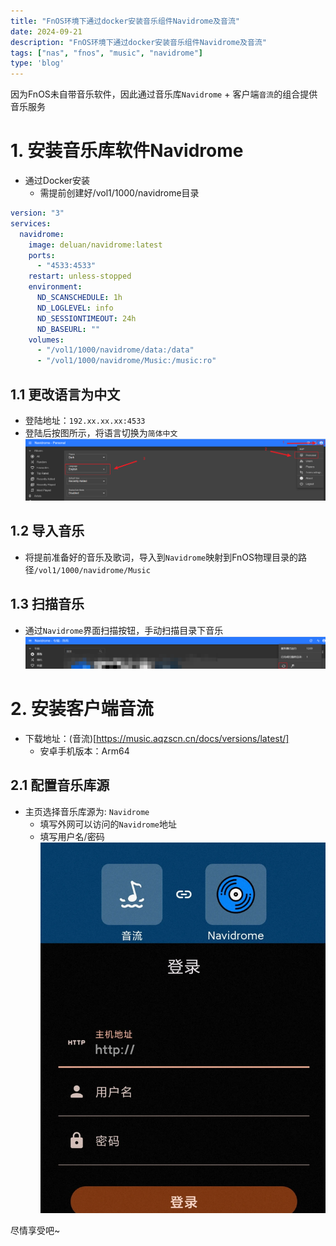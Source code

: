 ```yaml
---
title: "FnOS环境下通过docker安装音乐组件Navidrome及音流"
date: 2024-09-21
description: "FnOS环境下通过docker安装音乐组件Navidrome及音流"
tags: ["nas", "fnos", "music", "navidrome"]
type: 'blog'
---
```


因为FnOS未自带音乐软件，因此通过音乐库`Navidrome` + 客户端`音流`的组合提供音乐服务

# 1. 安装音乐库软件Navidrome
- 通过Docker安装
  - 需提前创建好/vol1/1000/navidrome目录
```yaml
version: "3"
services:
  navidrome:
    image: deluan/navidrome:latest
    ports:
      - "4533:4533"
    restart: unless-stopped
    environment:
      ND_SCANSCHEDULE: 1h
      ND_LOGLEVEL: info
      ND_SESSIONTIMEOUT: 24h
      ND_BASEURL: ""
    volumes:
      - "/vol1/1000/navidrome/data:/data"
      - "/vol1/1000/navidrome/Music:/music:ro"
```
## 1.1 更改语言为中文
- 登陆地址：`192.xx.xx.xx:4533`
- 登陆后按图所示，将语言切换为`简体中文`
![image.png](./1.png)
## 1.2 导入音乐
- 将提前准备好的音乐及歌词，导入到`Navidrome`映射到FnOS物理目录的路径`/vol1/1000/navidrome/Music`
## 1.3 扫描音乐
- 通过`Navidrome`界面扫描按钮，手动扫描目录下音乐
![image.png](./2.png)

# 2. 安装客户端音流
- 下载地址：(音流)[https://music.aqzscn.cn/docs/versions/latest/]
  - 安卓手机版本：Arm64
## 2.1 配置音乐库源
- 主页选择音乐库源为: `Navidrome`
  - 填写外网可以访问的`Navidrome`地址
  - 填写用户名/密码
![image.png](./3.png)

尽情享受吧~
